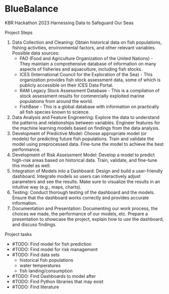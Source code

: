 # BlueBalance
KBR Hackathon 2023
Harnessing Data to Safeguard Our Seas

Project Steps

1. Data Collection and Cleaning:
  Obtain historical data on fish populations, fishing activities, environmental factors, and other relevant variables.
  Possible data sources:
    *	FAO (Food and Agriculture Organization of the United Nations) - They maintain a comprehensive database of information on many aspects of fisheries and aquaculture, including fish stocks.
    *	ICES (International Council for the Exploration of the Sea) - This organization provides fish stock assessment data, some of which is publicly accessible on their ICES Data Portal.
    *	RAM Legacy Stock Assessment Database - This is a compilation of stock assessment results for commercially exploited marine populations from around the world. 
    *	FishBase - This is a global database with information on practically all fish species known to science.
2. Data Analysis and Feature Engineering:
  Explore the data to understand the patterns and relationships between variables.
  Engineer features for the machine learning models based on findings from the data analysis.
3. Development of Predictive Model:
  Choose appropriate model (or models) for predicting future fish populations.
  Train and validate the model using preprocessed data.
  Fine-tune the model to achieve the best performance.
4. Development of Risk Assessment Model:
  Develop a model to predict high-risk areas based on historical data.
  Train, validate, and fine-tune this model as well.
5. Integration of Models into a Dashboard:
  Design and build a user-friendly dashboard.
  Integrate models so users can interactively adjust parameters and see the results.
  Make sure to visualize the results in an intuitive way (e.g., maps, charts).
6. Testing:
  Conduct thorough testing of the dashboard and the models.
  Ensure that the dashboard works correctly and provides accurate information.
7. Documentation and Presentation:
  Documenting our work process, the choices we made, the performance of our models, etc.
  Prepare a presentation to showcase the project, explain how to use the dashboard, and discuss findings.

Project tasks
* #TODO: Find model for fish prediction
* #TODO: Find model for risk management
* #TODO: Find data sets
  * historical fish populations
  * water temperatures
  * fish landing/consumption
* #TODO: Find Dashboards to model after
* #TODO: Find Python libraries that may exist
* #TODO: Find literature
